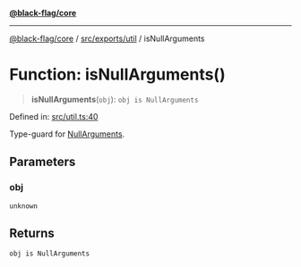 [**@black-flag/core**](../../../../README.md)

***

[@black-flag/core](../../../../README.md) / [src/exports/util](../README.md) / isNullArguments

# Function: isNullArguments()

> **isNullArguments**(`obj`): `obj is NullArguments`

Defined in: [src/util.ts:40](https://github.com/Xunnamius/black-flag/blob/80aa4a39c172096a78cb27464b3ff055c511121d/src/util.ts#L40)

Type-guard for [NullArguments](../../type-aliases/NullArguments.md).

## Parameters

### obj

`unknown`

## Returns

`obj is NullArguments`

